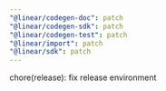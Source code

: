 ```yaml
---
"@linear/codegen-doc": patch
"@linear/codegen-sdk": patch
"@linear/codegen-test": patch
"@linear/import": patch
"@linear/sdk": patch
---
```


chore(release): fix release environment
